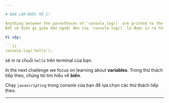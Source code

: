 ```yaml
---

# BẠN LÀM ĐƯỢC RỒI!

Anything between the parentheses of `console.log()` are printed to the terminal.
Bất cứ điều gì giữa dấu ngoặc đơn của `console.log()` là được in ra thiết bị đầu cuối của bạn (terminal).

Vì vậy:

```js
console.log('hello');
```

sẽ in ra chuỗi `hello` trên terminal của bạn.


In the next challenge we focus on learning about **variables**.
Trong thử thách tiếp theo, chúng tôi tìm hiểu về **biến**.

Chạy `javascripting` trong console của bạn để lựa chọn các thử thách tiếp theo.

---
```

